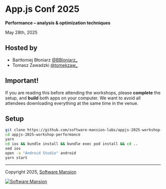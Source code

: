# App.js Conf 2025

**Performance – analysis & optimization techniques**

May 28th, 2025

## Hosted by

- Bartłomiej Błoniarz [@BBloniarz\_](https://x.com/BBloniarz_)
- Tomasz Zawadzki [@tomekzaw\_](https://x.com/tomekzaw_)

## Important!

If you are reading this before attending the workshops, please **complete** the setup, and **build** both apps on your computer. We want to avoid all attendees downloading everything at the same time in the venue.

## Setup

```sh
git clone https://github.com/software-mansion-labs/appjs-2025-workshop-performance
cd appjs-2025-workshop-performance
yarn
cd ios && bundle install && bundle exec pod install && cd ..
xed ios
open -a "Android Studio" android
yarn start
```

---

Copyright 2025, [Software Mansion](https://swmansion.com/?utm_source=git&utm_medium=readme&utm_campaign=appjs-2025-workshop-optimization)

[![Software Mansion](https://logo.swmansion.com/logo?color=white&variant=desktop&width=200&tag=appjs-2025-workshop-optimization)](https://swmansion.com/?utm_source=git&utm_medium=readme&utm_campaign=appjs-2025-workshop-optimization)

